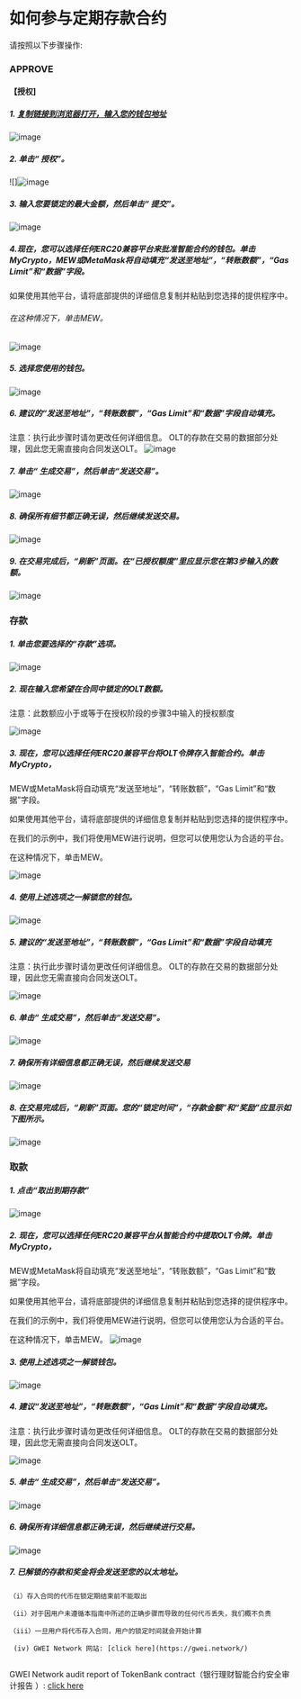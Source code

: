 # 如何参与定期存款合约

请按照以下步骤操作:

###  APPROVE

#### 【授权]
##### 1. [ 复制链接到浏览器打开，输入您的钱包地址](https://gwei.network/login)
![image](https://raw.githubusercontent.com/GweiTech/gwei-tokenbank-wiki/master/zh/images/olt/2.jpg)


##### 2. 单击“ 授权”。
 ![]![image](https://raw.githubusercontent.com/GweiTech/gwei-tokenbank-wiki/master/zh/images/olt/3.jpg)


##### 3.  输入您要锁定的最大金额，然后单击“ 提交”。
![image](https://raw.githubusercontent.com/GweiTech/gwei-tokenbank-wiki/master/zh/images/olt/4.jpg)



#####  4.现在，您可以选择任何ERC20兼容平台来批准智能合约的钱包。单击MyCrypto，MEW或MetaMask将自动填充“发送至地址”，“转账数额”，“Gas Limit”和“数据”字段。



如果使用其他平台，请将底部提供的详细信息复制并粘贴到您选择的提供程序中。




###### 在这种情况下，单击MEW。


![image](https://raw.githubusercontent.com/GweiTech/gwei-tokenbank-wiki/master/zh/images/olt/5.jpg)


##### 5. 选择您使用的钱包。
![image](https://raw.githubusercontent.com/GweiTech/gwei-tokenbank-wiki/master/zh/images/olt/6.jpg)


##### 6.  建议的“发送至地址”，“转账数额”，“Gas Limit”和“数据”字段自动填充。 
注意：执行此步骤时请勿更改任何详细信息。
OLT的存款在交易的数据部分处理，因此您无需直接向合同发送OLT。
![image](https://raw.githubusercontent.com/GweiTech/gwei-tokenbank-wiki/master/zh/images/olt/7.jpg)


##### 7. 单击“ 生成交易”，然后单击“发送交易”。
![image](https://raw.githubusercontent.com/GweiTech/gwei-tokenbank-wiki/master/zh/images/olt/8.jpg)


##### 8. 确保所有细节都正确无误，然后继续发送交易。
![image](https://raw.githubusercontent.com/GweiTech/gwei-tokenbank-wiki/master/zh/images/olt/9.jpg)


##### 9.  在交易完成后，“刷新”页面。在“已授权额度”里应显示您在第3步输入的数额。
![image](https://raw.githubusercontent.com/GweiTech/gwei-tokenbank-wiki/master/zh/images/olt/10.jpg)


### 存款

##### 1. 单击您要选择的“存款”选项。

 ![image](https://raw.githubusercontent.com/GweiTech/gwei-tokenbank-wiki/master/zh/images/olt/11.jpg)


 ##### 2. 现在输入您希望在合同中锁定的OLT数额。 

注意：此数额应小于或等于在授权阶段的步骤3中输入的授权额度

![image](https://raw.githubusercontent.com/GweiTech/gwei-tokenbank-wiki/master/zh/images/olt/12.jpg)


##### 3.   现在，您可以选择任何ERC20兼容平台将OLT令牌存入智能合约。单击MyCrypto，
MEW或MetaMask将自动填充“发送至地址”，“转账数额”，“Gas Limit”和“数据”字段。



如果使用其他平台，请将底部提供的详细信息复制并粘贴到您选择的提供程序中。



在我们的示例中，我们将使用MEW进行说明，但您可以使用您认为合适的平台。



在这种情况下，单击MEW。

![image](https://raw.githubusercontent.com/GweiTech/gwei-tokenbank-wiki/master/zh/images/olt/13.jpg)




##### 4. 使用上述选项之一解锁您的钱包。

 ![image](https://raw.githubusercontent.com/GweiTech/gwei-tokenbank-wiki/master/zh/images/olt/14.jpg)




##### 5.  建议的“发送至地址”，“转账数额”，“Gas Limit”和“数据”字段自动填充
注意：执行此步骤时请勿更改任何详细信息。
OLT的存款在交易的数据部分处理，因此您无需直接向合同发送OLT。

 ![image](https://raw.githubusercontent.com/GweiTech/gwei-tokenbank-wiki/master/zh/images/olt/15.jpg)




##### 6. 单击“ 生成交易”，然后单击“发送交易”。
![image](https://raw.githubusercontent.com/GweiTech/gwei-tokenbank-wiki/master/zh/images/olt/16.jpg)




##### 7. 确保所有详细信息都正确无误，然后继续发送交易
![image](https://raw.githubusercontent.com/GweiTech/gwei-tokenbank-wiki/master/zh/images/olt/17.jpg)



##### 8.  在交易完成后，“刷新”页面。您的“锁定时间”，“存款金额”和“奖励”应显示如下图所示。
![image](https://raw.githubusercontent.com/GweiTech/gwei-tokenbank-wiki/master/zh/images/olt/18.jpg)




###   取款
##### 1. 点击“取出到期存款”

![image](https://raw.githubusercontent.com/GweiTech/gwei-tokenbank-wiki/master/zh/images/olt/19.jpg)


##### 2. 现在，您可以选择任何ERC20兼容平台从智能合约中提取OLT令牌。单击MyCrypto，
MEW或MetaMask将自动填充“发送至地址”，“转账数额”，“Gas Limit”和“数据”字段。


如果使用其他平台，请将底部提供的详细信息复制并粘贴到您选择的提供程序中。



在我们的示例中，我们将使用MEW进行说明，但您可以使用您认为合适的平台。

 

在这种情况下，单击MEW。
![image](https://raw.githubusercontent.com/GweiTech/gwei-tokenbank-wiki/master/zh/images/olt/20.jpg)


##### 3. 使用上述选项之一解锁钱包。
![image](https://raw.githubusercontent.com/GweiTech/gwei-tokenbank-wiki/master/zh/images/olt/21.jpg)


##### 4. 建议“发送至地址”，“转账数额”，“Gas Limit”和“数据”字段自动填充。 
 注意：执行此步骤时请勿更改任何详细信息。
 OLT的存款在交易的数据部分处理，因此您无需直接向合同发送OLT。

![image](https://raw.githubusercontent.com/GweiTech/gwei-tokenbank-wiki/master/zh/images/olt/22.jpg)


##### 5. 单击“ 生成交易”，然后单击“发送交易”。
![image](https://raw.githubusercontent.com/GweiTech/gwei-tokenbank-wiki/master/zh/images/olt/23.jpg)


##### 6.  确保所有详细信息都正确无误，然后继续进行交易。
![image](https://raw.githubusercontent.com/GweiTech/gwei-tokenbank-wiki/master/zh/images/olt/24.jpg)


##### 7.  已解锁的存款和奖金将会发送至您的以太地址。
```
（i）存入合同的代币在锁定期结束前不能取出

（ii）对于因用户未遵循本指南中所述的正确步骤而导致的任何代币丢失，我们概不负责

（iii）一旦用户将代币存入合同，用户的锁定时间就会开始计算

 (iv) GWEI Network 网站: [click here](https://gwei.network/)


 ```
GWEI Network audit report of TokenBank contract（银行理财智能合约安全审计报告 ）: 
  [click here](https://s3-ap-northeast-1.amazonaws.com/gwei-network/GWEI+Smart+Contract+Audit+Report_2.pdf)
